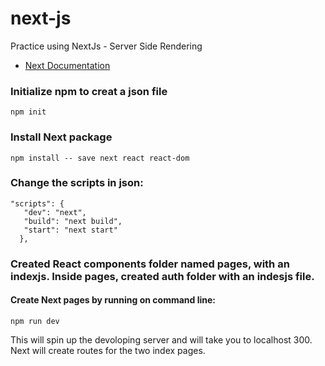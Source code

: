 # next-js

Practice using NextJs - Server Side Rendering

- [Next Documentation](https://nextjs.org/docs)

### Initialize npm to creat a json file

```
npm init
```

### Install Next package

```
npm install -- save next react react-dom
```

### Change the scripts in json:

```
"scripts": {
   "dev": "next",
   "build": "next build",
   "start": "next start"
  },
```

### Created React components folder named pages, with an indexjs. Inside pages, created auth folder with an indesjs file.

#### Create Next pages by running on command line:

```
npm run dev
```

This will spin up the devoloping server and will take you to localhost 300. Next will create routes for the two index pages.
